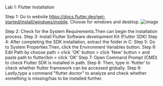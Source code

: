 Lab 1: Flutter Installation

Step 1: Go to website https://docs.flutter.dev/get-started/install/windows/mobile. Choose for windows and desktop.
![image](https://github.com/addff/2310-ICT602/assets/130625491/f026bf0a-fe02-4f34-8501-f4d7780fc7aa)


Step 2: Check for the System Requirements.Then can begin the installation process.
Step 3: Install Flutter Software development Kit (Flutter SDK)
Step 4: After completing the SDK installation, extract the folder in C:
Step 5: Go to System Properties.Then, click the Environment Variables button.
Step 6: Edit Path by choose path > click 'OK' button > click 'New' button > and paste path to flutter/bin > click 'OK'
Step 7: Open Command Prompt (CMD) to check Flutter SDK is installed in path.
Step 8:  Then, type in ‘flutter‘ to check whether flutter framework can be accessed globally.
Step 9: Lastly,type a command "flutter doctor" to analyze and check whether something is missing/has to be installed further.
